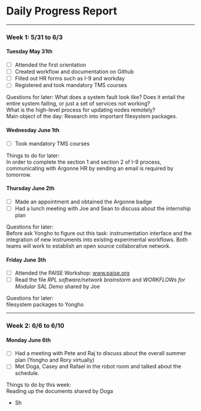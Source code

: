 # Daily Progress Report
----------------------------------------------
### Week 1: 5/31 to 6/3 ###
#### Tuesday May 31th ####

- [ ] Attended the first orientation
- [ ] Created workflow and documentation on Github
- [ ] Filled out HR forms such as I-9 and workday
- [ ] Registered and took mandatory TMS courses

Questions for later:
What does a system fault look like? Does it entail the entire system failing, or just a set of services not working?  
What is the high-level process for updating nodes remotely?  
Main object of the day: Research into important filesystem packages.

#### Wednesday June 1th ####
- [ ] Took mandatory TMS courses  

Things to do for later:  
In order to complete the section 1 and section 2 of I-9 process, communicating with Argonne HR by sending an email is required by tomorrow.  

#### Thursday June 2th ####
- [ ] Made an appointment and obtained the Argonne badge
- [ ] Had a lunch meeting with Joe and Sean to discuss about the internship plan  

Questions for later:  
Before ask Yongho to figure out this task: instrumentation interface and the integration of new instruments into existing experimental workflows. Both teams will work to establish an open source collaborative network.

#### Friday June 3th ####
- [ ] Attended the PAISE Workshop: www.paise.org
- [ ] Read the file *RPL software/network brainstorm* and *WORKFLOWs for Modular SAL Demo* shared by Joe   

Questions for later:  
filesystem packages to Yongho  

----------------------------------------------
### Week 2: 6/6 to 6/10 ###
#### Monday June 6th ####
- [ ] Had a meeting with Pete and Raj to discuss about the overall summer plan (Yongho and Rory virtually)
- [ ] Met Doga, Casey and Rafael in the robot room and talked about the schedule.  

Things to do by this week:  
Reading up the documents shared by Doga  
- Sh
